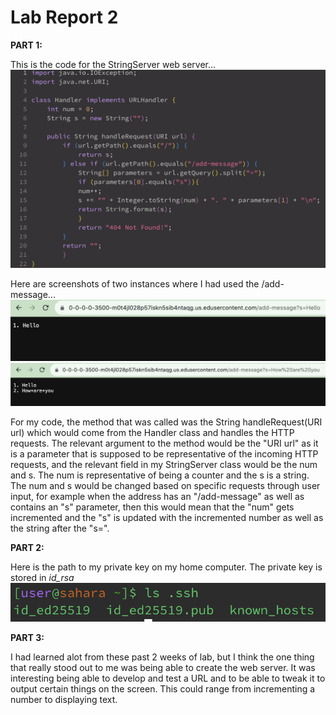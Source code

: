 # Lab Report 2
**PART 1:**

This is the code for the StringServer web server... 
![Image](StringServerCode.png)

Here are screenshots of two instances where I had used the /add-message...
![Image](HelloSearchBar.png)
![Image](HowAreYouSearchBar.png)

For my code, the method that was called was the String handleRequest(URI url) which would come from the Handler class and handles the HTTP requests. The relevant argument to the method would be the "URI url" as it is a parameter that is supposed to be representative of the incoming HTTP requests, and the relevant field in my StringServer class would be the num and s. The num is representative of being a counter and the s is a string. The num and s would be changed based on specific requests through user input, for example when the address has an "/add-message" as well as contains an "s" parameter, then this would mean that the "num" gets incremented and the "s" is updated with the incremented number as well as the string after the "s=".

**PART 2:**

Here is the path to my private key on my home computer. The private key is stored in *id_rsa* 
![Image](privkeyieng6.png)



**PART 3:**

I had learned alot from these past 2 weeks of lab, but I think the one thing that really stood out to me was being able to create the web server. It was interesting being able to develop and test a URL and to be able to tweak it to output certain things on the screen. This could range from incrementing a number to displaying text. 

